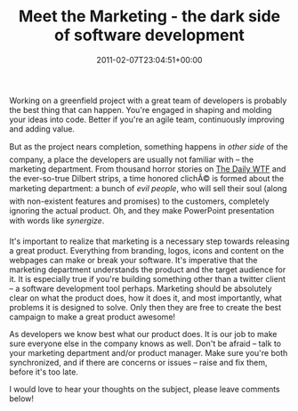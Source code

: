 ﻿---
title: Meet the Marketing - the dark side of software development
date: 2011-02-07T23:04:51+00:00
---
Working on a greenfield project with a great team of developers is probably the best thing that can happen. You're engaged in shaping and molding your ideas into code. Better if you're an agile team, continuously improving and adding value.

<!-- more -->

But as the project nears completion, something happens in *other side* of the company, a place the developers are usually not familiar with &ndash; the marketing department. From thousand horror stories on [The Daily WTF](http://thedailywtf.com/) and the ever-so-true Dilbert strips, a time honored clichÃ© is formed about the marketing department: a bunch of *evil people*, who will sell their soul (along with non-existent features and promises) to the customers, completely ignoring the actual product. Oh, and they make PowerPoint presentation with words like *synergize*.

It's important to realize that marketing is a necessary step towards releasing a great product. Everything from branding, logos, icons and content on the webpages can make or break your software. It's imperative that the marketing department understands the product and the target audience for it. It is especially true if you're building something other than a twitter client &ndash; a software development tool perhaps. Marketing should be absolutely clear on what the product does, how it does it, and most importantly, what problems it is designed to solve. Only then they are free to create the best campaign to make a great product awesome!

As developers we know best what our product does. It is our job to make sure everyone else in the company knows as well. Don't be afraid &ndash; talk to your marketing department and/or product manager. Make sure you're both synchronized, and if there are concerns or issues &ndash; raise and fix them, before it's too late.

I would love to hear your thoughts on the subject, please leave comments below!

